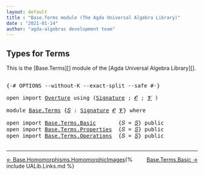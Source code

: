 ```yaml
---
layout: default
title : "Base.Terms module (The Agda Universal Algebra Library)"
date : "2021-01-14"
author: "agda-algebras development team"
---
```


## <a id="types-for-terms">Types for Terms</a>

This is the [Base.Terms][] module of the [Agda Universal Algebra Library][].

<pre class="Agda">

<a id="292" class="Symbol">{-#</a> <a id="296" class="Keyword">OPTIONS</a> <a id="304" class="Pragma">--without-K</a> <a id="316" class="Pragma">--exact-split</a> <a id="330" class="Pragma">--safe</a> <a id="337" class="Symbol">#-}</a>

<a id="342" class="Keyword">open</a> <a id="347" class="Keyword">import</a> <a id="354" href="Overture.html" class="Module">Overture</a> <a id="363" class="Keyword">using</a> <a id="369" class="Symbol">(</a><a id="370" href="Overture.Signatures.html#3300" class="Function">Signature</a> <a id="380" class="Symbol">;</a> <a id="382" href="Overture.Signatures.html#645" class="Generalizable">𝓞</a> <a id="384" class="Symbol">;</a> <a id="386" href="Overture.Signatures.html#647" class="Generalizable">𝓥</a> <a id="388" class="Symbol">)</a>

<a id="391" class="Keyword">module</a> <a id="398" href="Base.Terms.html" class="Module">Base.Terms</a> <a id="409" class="Symbol">{</a><a id="410" href="Base.Terms.html#410" class="Bound">𝑆</a> <a id="412" class="Symbol">:</a> <a id="414" href="Overture.Signatures.html#3300" class="Function">Signature</a> <a id="424" href="Overture.Signatures.html#645" class="Generalizable">𝓞</a> <a id="426" href="Overture.Signatures.html#647" class="Generalizable">𝓥</a><a id="427" class="Symbol">}</a> <a id="429" class="Keyword">where</a>

<a id="436" class="Keyword">open</a> <a id="441" class="Keyword">import</a> <a id="448" href="Base.Terms.Basic.html" class="Module">Base.Terms.Basic</a>       <a id="471" class="Symbol">{</a><a id="472" class="Argument">𝑆</a> <a id="474" class="Symbol">=</a> <a id="476" href="Base.Terms.html#410" class="Bound">𝑆</a><a id="477" class="Symbol">}</a> <a id="479" class="Keyword">public</a>
<a id="486" class="Keyword">open</a> <a id="491" class="Keyword">import</a> <a id="498" href="Base.Terms.Properties.html" class="Module">Base.Terms.Properties</a>  <a id="521" class="Symbol">{</a><a id="522" class="Argument">𝑆</a> <a id="524" class="Symbol">=</a> <a id="526" href="Base.Terms.html#410" class="Bound">𝑆</a><a id="527" class="Symbol">}</a> <a id="529" class="Keyword">public</a>
<a id="536" class="Keyword">open</a> <a id="541" class="Keyword">import</a> <a id="548" href="Base.Terms.Operations.html" class="Module">Base.Terms.Operations</a>  <a id="571" class="Symbol">{</a><a id="572" class="Argument">𝑆</a> <a id="574" class="Symbol">=</a> <a id="576" href="Base.Terms.html#410" class="Bound">𝑆</a><a id="577" class="Symbol">}</a> <a id="579" class="Keyword">public</a>

</pre>

-------------------------------------

<span style="float:left;">[← Base.Homomorphisms.HomomorphicImages](Base.Homomorphisms.HomomorphicImages.html)</span>
<span style="float:right;">[Base.Terms.Basic →](Base.Terms.Basic.html)</span>

{% include UALib.Links.md %}
